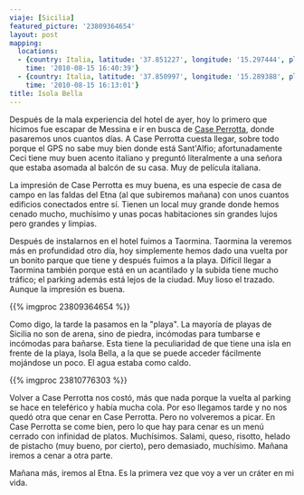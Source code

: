 ```yaml
---
viaje: [Sicilia]
featured_picture: '23809364654'
layout: post
mapping:
  locations:
  - {country: Italia, latitude: '37.851227', longitude: '15.297444', place: Taormina,
    time: '2010-08-15 16:40:39'}
  - {country: Italia, latitude: '37.850997', longitude: '15.289388', place: Taormina,
    time: '2010-08-15 16:13:01'}
title: Isola Bella
---
```

Después de la mala experiencia del hotel de ayer, hoy lo primero que hicimos fue escapar de Messina e ir en busca de <a title="Agriturismo Case Perrotta" href="https://www.caseperrotta.it/">Case Perrotta</a>, donde pasaremos unos cuantos días. A Case Perrotta cuesta llegar, sobre todo porque el GPS no sabe muy bien donde está Sant'Alfio; afortunadamente Ceci tiene muy buen acento italiano y preguntó literalmente a una señora que estaba asomada al balcón de su casa. Muy de película italiana.

La impresión de Case Perrotta es muy buena, es una especie de casa de campo en las faldas del Etna (al que subiremos mañana) con unos cuantos edificios conectados entre sí. Tienen un local muy grande donde hemos cenado mucho, muchísimo y unas pocas habitaciones sin grandes lujos pero grandes y limpias.

Después de instalarnos en el hotel fuimos a Taormina. Taormina la veremos más en profundidad otro día, hoy simplemente hemos dado una vuelta por un bonito parque que tiene y después fuimos a la playa. Difícil llegar a Taormina también porque está en un acantilado y la subida tiene mucho tráfico; el parking además está lejos de la ciudad. Muy lioso el trazado. Aunque la impresión es buena.

{{% imgproc 23809364654 %}}

Como digo, la tarde la pasamos en la "playa". La mayoría de playas de Sicilia no son de arena, sino de piedra, incómodas para tumbarse e incómodas para bañarse. Esta tiene la peculiaridad de que tiene una isla en frente de la playa, Isola Bella, a la que se puede acceder fácilmente mojándose un poco. El agua estaba como caldo.

{{% imgproc 23810776303 %}}

Volver a Case Perrotta nos costó, más que nada porque la vuelta al parking se hace en teleférico y había mucha cola. Por eso llegamos tarde y no nos quedó otra que cenar en Case Perrotta. Pero no volveremos a picar. En Case Perrotta se come bien, pero lo que hay para cenar es un menú cerrado con infinidad de platos. Muchísimos. Salami, queso, risotto, helado de pistacho (muy bueno, por cierto), pero demasiado, muchísimo. Mañana iremos a cenar a otra parte.

Mañana más, iremos al Etna. Es la primera vez que voy a ver un cráter en mi vida.